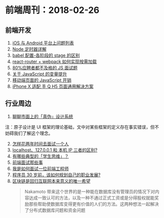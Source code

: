 # 前端周刊：2018-02-26

## 前端开发

1. [iOS 与 Android 平台上问题列表](https://github.com/AlloyTeam/Mars/tree/master/issues)
2. [Node 定时器详解](http://www.ruanyifeng.com/blog/2018/02/node-event-loop.html)
3. [babel 配置-各阶段的 stage 的区别](https://www.vanadis.cn/2017/03/18/babel-stage-x/)
4. [react-router + webpack 如何实现按需加载](https://www.vanadis.cn/2017/08/05/react-router-webpack-load-on-demand/)
5. [80%应聘者都不及格的 JS 面试题](http://www.jb51.net/article/109005.htm)
6. [关于 JavaScript 的变量提升](https://github.com/Wscats/Good-Text-Share/issues/86)
7. [移动端页面的 JavaScript 开销](http://www.css88.com/archives/8396)
8. [iPhone X 适配 手 Q H5 页面通用解决方案](https://zhuanlan.zhihu.com/p/30840440?group_id=911618181739737088)

## 行业周边

1. [聊聊市面上的「真伪」设计系统](http://www.uisdc.com/authenticity-design-system#)

注：原子设计是 UI 框架的理论基础，文中对某些框架的定义存在事实错误，但不妨碍我们了解这个理念。

2. [怎样花两年时间去面试一个人](http://mindhacks.cn/2011/11/04/how-to-interview-a-person-for-two-years/)
3. [localhost、127.0.0.1 和 本机 IP 三者的区别?](https://www.zhihu.com/question/23940717)
4. [有哪些典型的「学生思维」？](https://www.zhihu.com/question/41365485)
5. [前端面试那些事](https://zhuanlan.zhihu.com/p/32911022)
6. [我是如何面试一位前端工程师](https://zhuanlan.zhihu.com/p/30487025)
7. [程序员 30 岁前，该如何规划自己的职业发展?](https://www.zhihu.com/question/67491003)
8. [区块链是回归互联网本来意义的唯一希望](https://mp.weixin.qq.com/s/p55PvP8iP8PReL8zxw9ROA)
   > Nakamoto 带来这个世界的是一种能在数据库没有管理员的情况下对内容达成一致认可的方法，以及一种不通过正式工资或是分得股权就能奖励那些帮助使数据库变得更有价值的人们的方法。这两种想法一起解决了分布式数据库问题和资金问题
